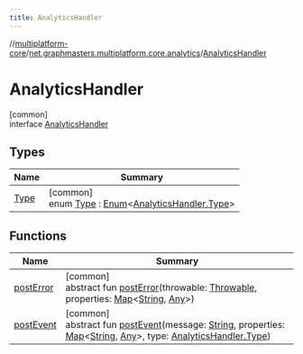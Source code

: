 ```yaml
---
title: AnalyticsHandler
---
```

//[multiplatform-core](../../../index.html)/[net.graphmasters.multiplatform.core.analytics](../index.html)/[AnalyticsHandler](index.html)



# AnalyticsHandler



[common]\
interface [AnalyticsHandler](index.html)



## Types


| Name | Summary |
|---|---|
| [Type](-type/index.html) | [common]<br>enum [Type](-type/index.html) : [Enum](https://kotlinlang.org/api/latest/jvm/stdlib/kotlin/-enum/index.html)&lt;[AnalyticsHandler.Type](-type/index.html)&gt; |


## Functions


| Name | Summary |
|---|---|
| [postError](post-error.html) | [common]<br>abstract fun [postError](post-error.html)(throwable: [Throwable](https://kotlinlang.org/api/latest/jvm/stdlib/kotlin/-throwable/index.html), properties: [Map](https://kotlinlang.org/api/latest/jvm/stdlib/kotlin.collections/-map/index.html)&lt;[String](https://kotlinlang.org/api/latest/jvm/stdlib/kotlin/-string/index.html), [Any](https://kotlinlang.org/api/latest/jvm/stdlib/kotlin/-any/index.html)&gt;) |
| [postEvent](post-event.html) | [common]<br>abstract fun [postEvent](post-event.html)(message: [String](https://kotlinlang.org/api/latest/jvm/stdlib/kotlin/-string/index.html), properties: [Map](https://kotlinlang.org/api/latest/jvm/stdlib/kotlin.collections/-map/index.html)&lt;[String](https://kotlinlang.org/api/latest/jvm/stdlib/kotlin/-string/index.html), [Any](https://kotlinlang.org/api/latest/jvm/stdlib/kotlin/-any/index.html)&gt;, type: [AnalyticsHandler.Type](-type/index.html)) |

